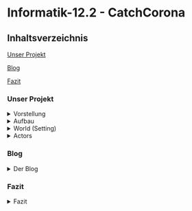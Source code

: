 # Informatik-12.2 - CatchCorona

## Inhaltsverzeichnis

[Unser Projekt](#1)

[Blog](#2)

[Fazit](#3)

### <a name="1"></a>Unser Projekt

<details>
<summary>Vorstellung</summary>
<br>
Unsere Gruppe, bestehend aus Antonia Köhler, Farhat Afendi und Vanessa Vaino hat ein Spiel namens 'CatchCorona' programmiert. 
Die Idee des Spiels ist es, dass der Spieler einen Antikörper steuert. Dabei muss er mithilfe der Pfeiltasten ein Coronavirus jagen. Wenn der Antikörper das Virus berührt, hat der Spieler gewonnen. Um die Schwierigkeit zu erhöhen, gibt es auch Hindernisse, die Aluhüte, denen man ausweichen muss, oder die auf einen schießen. Letztendlich hat man auch nur eine bestimmte Zeit zum Einfangen, da ein Timer runterläuft.
Programmiert haben wir mit Greenfoot, eine interaktive Java-Entwicklungsumgebung. Dies war für alle in der Gruppe das erste "echte" programmieren.
Der Look und auch das Prinzip des Spieles sollen  an ein 90er-Jahre Arcade Spiel erinnern. Manche der Actors haben wir selbst gezeichnet, so wie den Antikörper, Corona und auch die Aluhüte. Auch die Loose- und Win-Screens haben wir selbst designt. 
Die Idee für das Spiel kam einfach aus der damaligen Corona-Situation heraus. Wir wollten das Thema der Querdenker (Aluhüte), dem Impfen und natürlich dem Coronavirus selbst humoristisch aufarbeiten, um auch einfach mal darüber lachen zu können.
</details>


<details>
<summary>Aufbau</summary>
<br>

### 1. Start Screen
Wenn man das Spiel startet, trifft man als erste auf den StartScreen. Wenn man den StartButton drückt, verschwindet er und stattdessen wird eine Spritze in die Welt gesetzt, die die Impfung darstellen soll. Zusätzlich wird der Schriftzug "Hilfe, rette mich vor Corona!", "Drücke gleich enter zum Starten." und "Steuere den Antikörper mit den Pfeiltasten" angezeigt. Dies sind alle Anweisungen, die der Spieler an die Hand bekommt.
Die Spritze bewegt sich über den Bildschirm nach links und setzt auf halben Wege ein Antikörper (den der Spieler später steuert) in die Welt. Wenn die Spritze den Rand des Screens berührt, wird der GameScreen geöffnet.
 
### 2. Game Screen
Hier beginnt das eigentliche Spiel. Das zu fangende Objekt, Corona, fängt sofort an sich zufällig über den Bildschirm zu bewegen. Der zu steuernde Antikörper fängt erst an sich zu bewegen und sich steuern zu lassen, wenn man die Eingabetaste drückt. Die Aluhüte lassen sich unterscheiden in einen, der statisch ist und mit Bällen zufällig um sich schießt und Aluhüte, die direkt zufällig spawnen und nach kurzer Zeit wieder verschwinden. Wenn man einen Aluhut berührt, oder man von einem Ball abgeschossen wird, hat man verloren. 
Man spielt also klassisch das Spiel und versucht dabei nicht zu sterben und im Rahmen der Zeit das Coronavirus zu fangen. Während des Spiels läuft im Hintergrund durchgehend eine Melodie. Am Ende des Spiels öffnet sich, je nach Ausgang, entweder der Win-Screen oder der Loose-Screen.

### 3.1 Win-Screen
Man gewinnt, wenn der Antikörper Corona berührt. Dann öffnet sich der Win-Screen und ein Applaus ertönt. Zusätzlich hat man hier die Option auf einen 'Play Again' Button zu drücken, um direkt wieder zu dem Game Screen geleitet zu werden.

### 3.2 Loose-Screen
Man landet hier wenn:
- Antikörper Alu berührt
- Antikörper abgeschossen wird
- der Timer abgelaufen ist

 Wenn sich dieser Bildschirm öffnet, ertönt ein trauriger Sound. Auch hier hat man die Option des 'Play Again' Buttons. 
  
</details>

<details>
<summary> World (Setting) </summary>
<br>
 
Es gibt 4 verschiedene Screens/Worlds. Einen StartScreen, ein GameScreen und jeweils ein Loose/Win Screen. Alle spielen in einer Ader, also im menschlichen Blutkreislauf.

### 1. Start Screen
 
Inhalt
- StartButton
- Schriftzüge
- Spritze
- Nicht steuerbarer Antikörper
 
<p align="center">
<img width="600" alt="Start1" src="https://user-images.githubusercontent.com/88386173/162732710-16f9ecd8-2ec9-441d-b9e2-3fdacdb7a9f7.JPG" />
</p>
 
Wenn man das Spiel startet, ist dies der erste Eindruck, den man gewinnt. Wenn man auf den Button drückt, verschwindet dieser und drei Schriftzüge (die Anleitung) und die Spritze werden in die Welt gesetzt. Die Spritze bewegt sich nach links über den Bildschirm und setzt auf dem Weg einen Antikörper in die Welt, der Spieler ist jetzt geimpft (siehe Bild unten). Wenn die Spritze den Rand berührt, wird automatisch der GameScreen geöffnet. Auf dem StartScreen ist außer der StartButton nichts interaktiv. Man kann diesen Teil eher als Animation sehen, die die Geschichte des Spieles darstellt und zusätzlich Zeit gibt, um die Anleitung zu lesen.
 
<p align="center">
<img width="600" alt="Start2" src="https://user-images.githubusercontent.com/88386173/162732774-652f01ce-be59-40f8-bc7e-e4e4ca494a82.JPG" />
</p>
 
<p align="center">
<img width="600" alt="StartCode" src="https://user-images.githubusercontent.com/88386173/162732566-2f1e340e-3cff-49ef-9142-7c3ed5ca5f09.JPG" />
</p>
 
Dies ist der komplette Code des StartScreens. Er ist einfach gehalten, es wird nur der Actor 'StartButton' hinzugefügt, da der restliche Code bei den Actors selbst zu finden ist. 

### 2. Game Screen
 
Inhalt:
- Timer
- Antikörper (steuerbar)
- Corona
- Aluhüte (spawnen random)
- Shooter
- Shot
 
<p align="center">
<img width="600" alt="Game" src="https://user-images.githubusercontent.com/88386173/162733248-0f84099c-1577-4982-945e-fe17ad2e494b.JPG" />
</p>
 
Dies ist ein Screenshot, der den Aufbau des Spieles verdeutlicht. Das gelbe Coronavirus bewegt sich sofort selbstständig und zufällig über den Bildschirm. Der Antikörper ist über die Pfeiltasten steuerbar und bewegt sich erst, wenn man die Eingabetaste drückt. Rechts kann man den statischen Aluhut sehen, der Bälle zufällig schießt. Der linke Aluhut ist einer, der zufällig irgendwo spawnt und auch nach kurzer Zeit wieder verschwindet. Es kann auch sein, dass mehrere Aluhüte spawnen. Oben in der Ecke sieht man den Timer, der runterzählt.

<p align="center">
<img width="600" alt="GameCode1" src="https://user-images.githubusercontent.com/88386173/162732820-c555a8bd-6422-485e-84c5-cc7accb92781.JPG" />
</p>
 
Den Code des GameScreens kann man in zwei Teile einteilen. In dem ersten Teil werden alle Actors in die Welt gesetzt. Es wird auch die Geschwindigkeit reguliert. Zusätzlich wird hier für die Hintergrundmusik codiert. Diese ist statisch, da sie sich sonst jedes Mal, wenn man das Spiel neu startet, selbst überlegen würde.
 
<p align="center">
<img width="450" alt="GameCode2" src="https://user-images.githubusercontent.com/88386173/162732826-74bb813f-fe82-4aee-89f5-fb88f6a78226.JPG" />
</p>
 
Der zweite Teil des Codes enthält die Methoden 'countTime' und 'showTime'. 'countTime' zählt den Timer (der auf dem 1. Bild zu sehen ist) runter und öffnet, wenn 0 erreicht ist, denn Loose Screen - man hat verloren. Die 'showTime' Methode zeigt den runterzählenden Timer und davor den Ausdruck 'Timer:' in der linken oberen Ecke im Spiel an, sodass man immer den aktuellen Stand sehen kann. Die restlichen Codes sind auch bei den Actors zu finden.

### 3.1 Win-Screen

Inhalt:
- Play Again Button
 
<p align="center">
<img width="600" alt="WinScreen" src="https://user-images.githubusercontent.com/88386173/162733304-6e2137d5-6c3d-4857-b5af-a16113942233.JPG" />
</p>

Dies ist der Win-Screen, zu welchem man gelangt, wenn man gewonnen hat. Wenn man den 'Play Again' Button drückt, wird man automatisch erneut zu dem GameScreen weitergeleitet.
Der Code (unten zu sehen) ist für den Screen selbst einfach, es wird der Actor 'NewGame' (der 'Play Again' Button) in die Welt gesetzt. 

<p align="center">
<img width="600" alt="WinCode" src="https://user-images.githubusercontent.com/88386173/162733374-dec407f3-642c-4ce3-9b10-353630161b58.JPG" />
</p>

### 3.2 Loose-Screen

Inhalt:
- Play Again Button
 
<p align="center">
<img width="600" alt="LooseScreen" src="https://user-images.githubusercontent.com/88386173/162733471-60b75e3f-29fe-4ffb-afa8-8c5e7f1c7b6e.JPG" />
</p>

Der Loose-Screen ist identisch aufgebaut, wie der Win-Screen.
 
<p align="center">
<img width="600" alt="LooseCode" src="https://user-images.githubusercontent.com/88386173/162733477-9566d2a9-58e8-4f43-93fb-46c7b41a2a63.JPG" />
</p>

 </details>


<details>
<summary>Actors</summary>
<br>
 
 <p align="center">
  <img width="100" alt="Actors" src="https://user-images.githubusercontent.com/88386173/162728127-cde5776b-6562-4dc9-bf71-4ea8d56dbf7f.JPG" />
</p>
 
## StartButton
 
 <p align="center">
  <img width="250" alt="StartButton" src="https://user-images.githubusercontent.com/88386173/162729189-d608f3d3-5bf5-4a63-9f88-00e8baacdbd5.png" />
</p>
  
<p align="center">
<img width="650" alt="Allgemein" src="https://user-images.githubusercontent.com/88386173/162728603-93c935e9-357f-4ac7-ae9f-8a6b1e66261c.JPG" />
</p>
 
Dies ist der Actor StartButton, der, wenn man ihn drückt, das Spiel startet. Der obere Code ‚public StartButton‘ setzt das Bild des Actors und verkleinert es um die Hälfte.

 <p align="center">
<img width="650" alt="addSpritze" src="https://user-images.githubusercontent.com/88386173/162728649-34611d5d-e4c5-4d5a-98a1-9f7fe8ed0293.JPG" />
</p>
 
Die Funktion des StartButton ist der public void ‚addSpritze‘.  Dieser wird ausgeführt, wenn man mit der Maus auf den Button klickt. Als erstes wird ein Klick-Geräusch abgespielt. Danach wird der Actor ‚Spritze‘ an einer bestimmten Stelle in die Welt gesetzt und die Anweisungen für den Spieler als Text angezeigt. Zuletzt verschwindet der StartButton.
 
 
## Spritze
 
<p align="center">
<img width="100" alt="Spritze" src="https://user-images.githubusercontent.com/88386173/162729308-170eebfc-4aba-4785-bd43-c1c5957426f7.png" />
</p>

<p align="center">
<img width="650" alt="Spritzeallg" src="https://user-images.githubusercontent.com/88386173/162728781-a29b4f3b-1a1a-412e-8d49-069831d6b69e.JPG" />
</p>

<p align="center">
<img width="650" alt="moveanddropp" src="https://user-images.githubusercontent.com/88386173/162728846-f801087a-aa51-461c-adfd-c72116d75541.JPG" />
</p>
 
Der Actor ‚Spritze‘ wird über den StartButton in die Welt gesetzt. Die Spritze hat drei verschiedene Funktionen, ‚impfen‘, ‚add‘ und ‚WorldEdge‘. Bei ‚impfen‘ bewegt die Spritze sich nach links über den Bildschirm. Wenn sie die Stelle (250, 100) erreicht, wird ein Antikörper über ‚add‘ in die Welt gesetzt. Dies ist alles eine Animation, die die Impfung nachstellt und genug Zeit gibt, die Anleitung zu lesen. Wenn die Spritze den linken Bildschirmrand erreicht, wird sie durch ‚WorldEdge‘ entfernt und der GameScreen wird geöffnet. 

## Antikörper
  
Der Antikörper wird auf dem Start-Screen in die Welt gesetzt.

<p align="center">
  <img width="250" alt="Antikörper" src="https://user-images.githubusercontent.com/88386173/152698020-950b4e70-1960-4ee4-9d61-b14cc83ca149.PNG" />
</p>

 <p align="center">
  <img width="900" alt="Antikörperallg." src="https://user-images.githubusercontent.com/88386173/162726009-0193f275-3641-49d9-b691-40447fdd1079.JPG" />
</p>
 
 <p align="center">
  <img width="900" alt="Fortbewegung" src="https://user-images.githubusercontent.com/88386173/162726225-5b13261f-197d-45e3-b724-3164b9a2b5fb.JPG" />
</p>
 
Der Antikörper ist der wichtigste Actor in diesem Spiel. Er wird von dem Spieler gesteuert. Wir haben hier mit einer boolean-Funktion gearbeitet, wodurch die startFlag zu Anfang false ist. Dies hat den Sinn, dass die Funktionen des Antikörpers erst funktionieren, wenn man die Eingabetaste drückt und dadurch die startFlag = true ist. Die Funktionen des Antikörpers sind ‚moveandturn‘, ‚eat‘ und ‚eaten‘. ‚Moveandturn‘ ist dafür da, dass man den Antikörper steuern kann. Dieser bewegt sich nur in Kreisbewegungen voran, da man nur mit der linken und rechten Pfeiltaste arbeitet und der Antikörper sich demnach leicht nach links oder rechts rotiert. Wenn man keine Pfeiltaste drückt, bewegt sich der Antikörper vorwärts.

 <p align="center">
  <img width="900" alt="eat" src="https://user-images.githubusercontent.com/88386173/162726318-09ad2d34-5cd4-4f6a-83b4-c67b8fb8f187.JPG" />
</p>
 
Bei ‚eat‘ wurde dafür codiert, dass wenn der Antikörper den Actor Corona berührt, Corona aus der Welt entfernt wird. Außerdem wird ein klatschen-Sound abgespielt und der Win-Screen geöffnet, da man das Spiel gewonnen hat.

<p align="center">
<img width="900" alt="eaten" src="https://user-images.githubusercontent.com/88386173/163677142-9fd5e374-780b-4c55-be8a-1d828b6b08b9.JPG" />
</p>

‚Eaten‘ hingegen sorgt dafür, dass wenn man den Actor ‚Shooter‘ berührt, man auch verloren hat, ergo es wird die traurige Melodie gespielt und der Loose-Screen wird geöffnet.

## Corona Virus

<p align="center">
<img width="259" alt="Virus" src="https://user-images.githubusercontent.com/88386173/152698129-0ca5576c-3438-45a8-adbd-3b08ba420612.PNG" />
</p>
  
 
<p align="center">
<img width="650" alt="move" src="https://user-images.githubusercontent.com/88386173/162728278-a9d22436-9dda-43d9-9994-2abd151c9ef2.JPG" />
</p>
 
Der Actor Corona hat nur eine Aufgabe, nämlich sich willkürlich hin und her zu bewegen.  Mit dem void ‚moveAround‘ bewegt sich das Virus immer vorwärts. Allerdings wird immer wieder eine zufällige Nummer zwischen 0 und 100 generiert Wenn diese kleiner als 10 ist, dreht sich der Actor um einen bestimmten Grad, der auch zufällig generiert wird. Außerdem hat Corona noch die Aufgabe, wenn es einen Rand berührt, sich um 180 Grad zu drehen, sodass es nicht hängen bleibt.
 
## Alu (Aluhut)
 
<p align="center">
<img width="100" alt="Actors" src="https://user-images.githubusercontent.com/88386173/162729778-18bc58ad-b345-45a7-9cac-de03c0118236.png" />
 </p>

<p align="center">
<img width="650" alt="Aluallg" src="https://user-images.githubusercontent.com/88386173/162729448-56552ad7-86e4-4e25-9665-689ef1c2fd3f.JPG" />
</p>
 
Aluhut ist einer der Actor, die der Antikörper nicht berühren darf. ‚Appear‘, ‚kill‘ und ‚disappear‘ sind seine Methoden. 

<p align="center">
<img width="650" alt="appear" src="https://user-images.githubusercontent.com/88386173/162729543-1fb8e665-f79d-409a-8996-45a87ec24484.JPG" />
</p>
 
Bei ‚appear‘ ist dafür codiert, dass eine zufällige Zahl zwischen 0 und 400 generiert wird. Wenn diese Nummer 15 ist, wird ein Aluhut an zufällig generierten Koordinaten in das Spiel gesetzt. So ist gegeben, dass weder das Wo noch das Wann der Aluhüte vorhersehbar ist. 

<p align="center">
<img width="650" alt="kill" src="https://user-images.githubusercontent.com/88386173/162729594-82c28171-8d23-4b07-bfae-c5d9e8397417.JPG" />
</p>
 
Public void kill sorgt dafür, dass wenn der Antikörper einen Aluhut berührt, der Antikörper entfernt, die traurige Melodie abgespielt und der Loose-Screen geöffnet wird. Der Spieler hat verloren.
 
<p align="center">
<img width="650" alt="disappear" src="https://user-images.githubusercontent.com/88386173/162729641-1f1ccb19-6420-4abe-aab6-3bbf1df96600.JPG" />
</p>
 
Allerdings können die Aluhüte auch selber verschwinden. Bei ‚disappear‘ wird ein definierter Timer runtergezählt und wenn er 0 erreicht, wird der Aluhut aus der Welt entfernt. Wenn es dies nicht geben würde, wäre der Screen nach kurzer Zeit voll mit Aluhüten. Außerdem macht es das Spiel spannender, wenn Hindernisse zufällig auftreten und kurz danach wieder verschwinden.

## Shooter
 
<p align="center">
  <img width="100" alt="Shooter" src="https://user-images.githubusercontent.com/88386173/162730377-50c6d2fa-2108-4be2-b434-748d4752e4eb.png" />
</p>

<p align="center">
<img width="700" alt="Allg" src="https://user-images.githubusercontent.com/88386173/162730321-632c9d41-f98b-4c9e-ba19-a2127b3530af.JPG" />
</p>
 
Der Shooter ist ein Aluhut, der sich immer in einer Ecke des Game-Screens befindet und die Fähigkeit besitzt, Globulis, symbolisch dargestllt durch den Actor Shot, durch das Spiel zu schießen. Die Rate der Schussverzögerung, wird durch dem Minimalwert (minShotelay = 40) und dem Maximalwert (maxShotDelay = 160) geregelt. Wenn der codierte shotTimer == 0 entspricht, wird ,shoot' ausgeführt, und zwar in bestimmten Abständen, die von den Schussverzögerungen angegeben werden. Diese Funktion läuft durchgehend. ,shoot' regelt zunächst die Schussausrichtung von Shot, mittels des Greenfoot Ausdrucks ,getRandomNumber(360)', was heißt, dass eine Nummer zwischen 0 und 359 kreiert wird. Shot spawnt somit nach dem Zeit Intervall mit seiner Ausrichtung an der Stelle unseres Shooters. 

## Shot
 
<p align="center">
<img width="50" alt="Shot" src="https://user-images.githubusercontent.com/88386173/162730430-6f50961d-f09c-4be3-8279-b43d929504e8.png" />
</p>

<p align="center">
<img width="750" alt="Allg" src="https://user-images.githubusercontent.com/88386173/162730601-2a1c4f6a-edb5-4150-8d68-1899c94d949a.JPG" />
</p>

Shot entspricht die Globulis, die willkürlich durch den Screen geschoßen werden und ein weiteres Hindernis des Spiels darstellen sollen. Der erste Teil des Codes, greift die vom Shooter gegebene Ausrichtung auf und übertragt diese auf unser zu schießendes Objekt. "delete" und "mover" sind der Übersicht halber im public void act() und werden nacheinander ausgeführt.
 
<p align="center">
<img width="750" alt="delete" src="https://user-images.githubusercontent.com/88386173/162730641-fc378b4b-c9d7-40e4-8fd8-5ef08f9318ae.JPG" />
</p>
 
Wenn Shot auf den Protagonisten unseres Spiels, den Antikörper, trifft, wird der folgende Code ausgeführt. Der Abstand zum Antikörper ist in einem solchen Fall Null. Wenn der Abstand Null ist, wird der Antikörper aus der Welt gelöscht und es erscheinen die traurige Musik und der Loose-Screen, da man das Spiel bei Kontakt mit den Globulis verliert. 

<p align="center">
<img width="750" alt="mover" src="https://user-images.githubusercontent.com/88386173/162730693-9272250f-c732-4c3b-b3cf-a0dc409be736.JPG" />
</p>
 
Der Code für ,mover' sorgt dafür, dass sich unser Actor überhaupt bewegt und schlußendlich beim Aufprallen gegen die Ränder des Screens, nicht an diesen hängen bleibt und aus der Welt verschwindet. 

## NewGame
 
<p align="center">
<img width="100" alt="PlayAgain" src="https://user-images.githubusercontent.com/88386173/162730888-746e34e3-d882-4ffb-90f6-2a97e0a4296b.png" />
</p>
 
<p align="center">
<img width="750" alt="AllgPlayAgain" src="https://user-images.githubusercontent.com/88386173/162730830-23d5e9da-3bfb-4855-9cc8-1ed96677b7de.JPG" />
</p>
 
Im Code des Actors ‚PlayAgain‘ wird am Anfang erst das Bild genau definiert. Dann kommt die Act Methode, in welcher definiert ist, dass wenn man mit der Maus den Actor klickt, ein Klick-Geräusch abgespielt und der GameScreen geöffnet wird. Man kann das Spiel direkt erneut starten und so die Animation und Anleitung am Anfang überspringen.


</details>

### <a name="2"></a>Blog

<details>
<summary>Der Blog</summary>
<br>
  
## 21-12-2021
Unsere Gruppe hat heute angefangen, über neue Projektideen nachzudenken. Anschließend haben wir recherchiert, welche Programme und Programmiersprachen für Anfänger geeignet sind. Dies war etwas schwierig, einfach wegen der Fülle an Auswahlmöglichkeiten, die online vorhanden sind. Mit Hilfe einer Beratung von Herrn Buhl haben wir uns dazu entschlossen, ein neues Coding Programm auszuprobieren und nicht mehr in Blocksprache zu coden, sondern uns an das "echte" Coden zu wagen. Schnell sind wir zu Greenfoot gelangt, ein für Ausbildungszwecke entwickeltes Programm, bei welchem man mit Java programmiert. Herr Buhl hat uns einen großen Teil der Stunde, die Basics von Greenfoot mit "Actors" und "Worlds" erklärt und wie diese miteinander interagieren und man programmiert.

## 22-12-2021
Wir haben uns erste Spiele bei Greenfoot angeschaut, wie ein Raketenspiel, um das Prinzip dahinter besser zu verstehen.

## 11-01-2022

Heute hat sich Vanessa weiter mit Greenfoot beschäftigt. Nun wissen wir etwas mehr über Greenfoot und was / wie viel wir damit programmieren können. Wir überlegen weiterhin, was wir konkret mit Greenfoot machen wollen, weswegen wir uns weiterhin über dieses Programmier-Portal informiert haben und verschiedene Dinge damit ausprobiert haben. Nun wissen wir, wie wir die Actors zum Bewegen bekommen. Das Kommando move(50) lässt den Actor automatisch nach rechts bewegen, wenn der "Run" Button berührt wird, genau so wie TurnTowards(), wodurch er sich eine eine andere Richtung (hin zu etwas) bewegt. Auch wenn das schon eine erste Erkenntnis ist, müssen wir natürlich noch daran arbeiten. Am Ende wollen wir nämlich ein Spiel erstellen, welches mit den Tasten der Tastatur spielen steuerbar ist und nicht nur eine Simulation. Dafür hat uns Herr Buhl auch ein Buch gegeben, mit einer Einführung zu Greenfoot. Dieses hat Vanessa (und Antonia später ein zweites Exemplar) dann mit nach Hause genommen.

Erster Fortschritt:

![cakecode](https://user-images.githubusercontent.com/88386321/149143439-dc78d9d9-21ff-4080-a3c1-d8c94151a41a.PNG)
![mousecode](https://user-images.githubusercontent.com/88386321/149143135-7704f5c2-0cdf-4ff8-878f-937b58a161c5.PNG)
  
Erster Codes für zwei sich bewegende Objekte (Actors).

![restingactors](https://user-images.githubusercontent.com/88386321/149143188-e60a1076-9b70-44f7-af10-342fa5b1708d.PNG)
  
Objekte (Actors) in der Welt.

![runningactors](https://user-images.githubusercontent.com/88386321/149143281-abfe9a30-c43e-4e4d-95e9-94397fa81a41.PNG)
  
Die Objekte nachdem "Run" gedrückt wird. 

## 12-01-2022

Heute hat die Stunde etwas später begonnen (ca. 13:20). Da wir nicht so viel Zeit hatten, haben wir uns mit dem Buch beschäftigt, was uns Herrn Buhl am Tag zuvor gegeben hat, um Java und Greenfoot nach wie vor besser nachzuvollziehen. Schliesslich hat Vanessa angefangen, den vorgegebenen Tutorials folgend etwas neues auf Greenfoot zu programmieren. 
  
## 19-01-2022
Wir haben eine Mindmap mit unseren Finalen Ideen für unser neues Projekt erstellt:

<p align="center">  
<img width="1010" alt="Informatik12 2" src="https://user-images.githubusercontent.com/88386173/152692115-733754d4-b3d2-42aa-a9e8-5ea66cd2479d.PNG" />
</p>
  
1. Idee: Ein Klavier programmieren, bei dem Töne erscheinen, wenn man verschiedene Tasten drückt. Zusätzlich kann man seine Werke aufnehmen und immer wieder abspielen, oder sogar die Art von Tönen verändern, wie in eine Orgel. 
2. Idee: Ein Spiel, in welchem man ein Antikörper ist, der einen Coronavirus jagt. Es spielt sich in einer Ader ab und das Ziel ist es, den Virus zu fangen. Dabei treten Hindernisse auf, wie statische Aluhüte, denen man ausweichen muss, oder Globulis, die auf einen geschossen werden. Wenn man eines von beiden berührt ist das Spiel vorbei.
  
Wir haben uns darauf geeinigt, die 2. Spielidee zu verwirklichen und sammeln nun Codes, die wir benötigen.
  
## 25-01-2022
Ausgefallen  

## 26-01-2022
Ausgefallen

## 01-02-2022
Vanessa hat angefangen das Spiel zu programmieren. Nachdem sie das Greenfoot Buch zum grössten Teil durchgelesen hat und Zuhause Videos zum Programm geschaut hat, hat sie probiert, ein "Test-Spiel" mit ähnlichen Funktionen zum geplanten Endspiel zu erstellen. Zunächst hat sie die drei Actors "pizza", "leaf" und "shots" in die Welt gesetzt. Dabei soll "pizza" das "Antikörper" darstellen und "leaf" das "Coronavirus". Das Spiel sollte demnach daraus bestehen, dass das Antikörper probiert, den sich durchgehend bewegenden "Virus" abzuschießen. Der erste Schritt war also, dass "pizza" den Actor "shots" beim drücken der Leertaste auf "leaf" schiesst. Dabei soll sich Pizza später auch noch nach oben und nach unten bewegen können. Die Funktion des Abschießens wurde diese Stunde programmiert:
  
![game(1)](https://user-images.githubusercontent.com/88386321/154082477-b08c25bf-9796-41f2-98ac-1d65115aed51.PNG)
  
Screen mit den Actors "pizza" und "leaf"
  
![game(2)](https://user-images.githubusercontent.com/88386321/154082674-6b0cf9e6-8f13-4abf-8ee1-a685c39c30a3.PNG)
  
Screen, nachdem "shots" durch drücken der Leertaste geschossen wurde

Codes zum abschiessen von "shots":

![pizzacodes](https://user-images.githubusercontent.com/88386321/154083433-de33620e-d32b-4065-b185-f1709b1e6196.PNG)
  
## 08-02-2022
Antonia hat zu Hause, da sie krank war und  ein paar Stunden gefehlt hat, weiter gearbeitet. Zum einen hat sie Github aktualisiert und den Aufbau der Seite weiter ausgearbeitet. Dann hat sie im Greenfoot Buch erste Codes herausgesucht, die für unser Spiel nützlich sein könnten. Zuletzt hat sie unseren Spielhintergrund und die Charaktere gezeichnet, sodass wir diese ins Spiel einarbeiten können.
Farhat hat zu Hause, da sie krank war, für Antonia und Vanessa mögliche Codes recherchiert für die Art von Spiel, die wir umsetzen wollen.
In der Stunde haben wir angefangen, eine zweite Version von unserem Spiel zu programmieren. Der Unterschied zur anderen Version liegt dabei, dass sich der Protagonist nicht vor und zurückbewegt, sondern er sich ständig fortbewegt und man mit den links und rechts Tasten  nur der Winkel ändern kann. Zusätzlich zu der Steuerung haben wir auch schon den Antagonisten erstellt, welcher, wenn der Protagonist ihn berührt, verschwindet. Der Antagonist bewegt sich von alleine und völlig zufällig vortwärts und dreht um, wenn er den Bildschirmrand berührt. 
Bisher sind unsere Actors nur durch "Platzsteller" besetzt, da die Bilder, die Antonia zu Hause erstellt hat momentan noch nicht funktionieren. Sie haben, obwohl sie freigestellt sind, immer noch einen weißen Rand und erscheinend viel zu groß. Dieses Problem wollen wir noch lösen. 
  
<p align="center">
<img width="900" alt="code world" src="https://user-images.githubusercontent.com/88386173/153778984-662cd5d7-3dc2-49ce-9715-49a6f12ccd18.png" />
</p>
  
Das hier ist die Code Übersicht unserer World, in der das eigentliche Spiel stattfindet. Hier werden die beiden Charaktere Corona und Antikörper zu Anfang des Spiels hinzugefügt. 
  
<p align="center">
<img width="900" alt="code antigen" src="https://user-images.githubusercontent.com/88386173/153778772-71122d78-4177-434e-9893-a7079ab405be.png" />
</p>
  
 Der obere Code bewirkt, dass sich der Protagonist bei rechter/linker Pfeiltaste jeweils um 3 Grad dreht. 
 Der untere Code bewirkt, dass  der Protagonist bei Berührung den Antagonist ("Corona") "isst", dieser also verschwindet.
 
 <p align="center">
<img width="900" alt="code corona" src="https://user-images.githubusercontent.com/88386173/153778885-a0d5b124-b583-4562-89bb-ec2eebcdf022.png" />
</p>

Dies sind die ersten Codes des Antagonisten "Corona". Der obere code ist dafür da, dass sich Corona fortbewegt und dabei sich in zufällig erstellten Winkeln dreht um die Richtung zu wechseln.
Die beiden unteren Codes beschreiben, wie zuvor erwähnt, dass  Corona, falls es den Rand berührt, abprallt und in die genau andere Richtung (180 Grad) weiter bewegt.
  
<p align="center">
<img width="400" alt="world 1" src="https://user-images.githubusercontent.com/88386173/153779031-397eeaa0-ba1c-4ec3-8e6c-d07114397cb1.png" />
</p>
  
Und hier sieht man nun final unseren ersten Entwurf des Spieles. Das Mader-ähnliche Tier stellt den Gegner dar, das K steuert der Spieler. Wichtig zu erwähnen ist hier, dass alles, sowohl die Kostüme der Actors als auch der Hintergrund bisher nur Platzhalter sind und sich noch ändern sollen.
  
Zusatz: Da Vanessa und Antonia  sich falsch verstanden haben und an zwei verschiedenen "Arten" des Spiels gearbeitet haben (vgl. 08.02.2022), mussten wir sämtliche Codes, die Vanessa eigentlich programmiert hatte, verwerfen.
  
Vanessa hat also Plan geändert und die Rollen von "pizza" und "leaf" umgedreht. "Pizza" soll jetzt das Antikörper sein, welches vom Actor "leaf", unserem Aluhütchen, abgeschossen werden soll. Die Funktionen, des sich Hoch- und Runterbewegens waren also nicht mehr nötig, genauso wie das weitere Programmieren des sich automatisch Hoch- und Runterbewegenden "leaf"-Actor. Nachdem Antonia und Vanessa das Missverständnis geklärt haben und sich dazu entschieden haben, an Antonias "Jagd"-Version weiter zu codieren, hat sich Vanessa mit unterschiedlichen Codes auseinandergesetzt, die man in die richtige Version einsetzen könnte. Der nächste Schritt war für sie, ein Code zu finden, durch welchen der Actor "pizza" verschwindet, sobald er vom abgeschossenen Actor "Shots" berührt wird. 
  
Code für das Verschwinden von "pizza" nach dem Abschießen von "Shots":
  
![shotnewcode](https://user-images.githubusercontent.com/88386321/157477273-3c111640-72f4-4b73-8a77-35ed253a602f.jpeg)


## 09-02-2022
Vanessa und Antonia haben sich aufgeteilt und coden jeweils beide an einer der beiden App-Versionen weiter. Am Ende wollen wir dann die Funktionen, die uns am besten gefallen, zu einem Spiel zusammensetzen. 
So hat Vanessa weiter an einer "Schieß-Funktion" gecodet, die wir später für Hindernisse nutzen wollen, die auf unseren Protagonisten schießen, oder er kann auf diese schießen.
Antonia hat währenddessen eine zweite subworld erstellt und auf dieser einen Startbutton-actor eingeführt, bei welchem auf Knopfdruck das Spiel startet. Da Greenfoot andauernd abgestürzt ist, konnte sie ihn bisher nicht testen und muss dies nächste Stunde tun. Zuhause hat Antonia den GitHub für die letzten Tage geupdatet.

## 15-02-2022
Antonia hat einen Start Screen als neue World eingefügt, die als Erstes erscheint, wenn man das Spiel startet. Darauf ist ein Actor mittig platziert, welcher wie ein Startknopf aussieht. Wenn man auf "Button" drückt, erscheint der Gaming Screen und der Coronavirus fängt schon an sich zu bewegen. 
Den Actor, den der Spieler selbst steuert, ein Antikörper, fängt erst an sich zu bewegen, wenn man die Eingabetaste klickt. Dies haben wir mit einer Boolean Funktion codiert, die immer false ist, außer wenn die Eingabetaste gedrückt wird. Und die Aktionen des Antikörper arbeiten nur, wenn Boolean true ist. 
Nachdem dies eingestellt war, hat sich Antonia an die Einführung eines Hindernis probiert. Wir wollten Querdenker, sogenannte "Alu"s (wegen Aluhüte), die immer wieder random auftauchen und nach ein paar Sekunden wieder verschwinden. Wenn der Antikörper gegen einen Alu stößt, ist das Spiel verloren.
Der Code sieht vor, dass  der Computer eine Zahl zwischen 0 und x random generieren soll. Ist diese Zahl 15, wird ein Alu an eine beliebige Stelle im Spiel platziert. Allerdings hat sie dazu noch nicht die Funktion erstellt, dass Alu nach ein paar Sekunden wieder verschwindet, weshalb sie in der Test- und Suchphase nach einer passenden Zahl, von Alus überschwemmt wurde. Doch nach ein paar Versuchen, hat sie eine gute Zahl gefunden, wo Alus in einem angemessenen Abstand spawnen.
  
<p align="center">
<img width="700" alt="startbutton" src="https://user-images.githubusercontent.com/88386173/156214139-04980902-3b87-42fd-bec8-1a2497f6e4b9.PNG" />
</p>
Dies ist der StartButton, der das Spiel startet.
  
  <p align="center">
<img width="700" alt="gegner" src="https://user-images.githubusercontent.com/88386173/156213672-2d6295b6-b3cb-4e48-82a2-829dd9057b8e.PNG" />
</p>
  
Dies ist der Code, damit Gegner nach einer zufälligen Zeit auftauchen und das Spiel verloren ist, wenn der Antikörper ein Alu berührt.

Vanessa hat sich mit der Frage beschäftigt, wie die Shots, nachdem sie geschossen wurden, verschwinden können. Nach dem Abschießen blieben diese am Rand des Spiels hängen, was ja im wahren Spielen vermieden werden sollte. Sie hat sich also im Forum und in der Greenfoot-Bibliothek über mögliche Codes informiert und auch verschiedene ausprobiert. Jedoch hat keiner von diesen funktioniert. Ihre Aufgabe war es also, nach einem passenden Code zu suchen. Weiter beschäftigt sich Vanessa auch mit der Frage, wie "Shots" automatisch geschossen werden kann, da diese Funktion zu einem Actor gehört, den wir nicht kontrollieren sollen, sondern der den Spieler in verschiedenen Zeitabständen abschießen soll.
  
## 16-02-2022
Antonia hat heute den Start-Button auf dem Startscreen resized, da dieser viel zu groß war. Dazu hat sie die beiden End-Screens 'Loose' und 'Win' provisorisch erstellt und in das Spiel eingebettet. Bis zur nächsten Stunde will sie die endgültigen Screens für das Ende designen.   
Farhat war heute auch wieder da und schaut uns über die Schulter. Zusätzlich probiert sie sich selbst im Programmieren und recherchiert im Internet nach nützlichen Codes.
  
<p align="center">
<img width="500" alt="startbuttonsize" src="https://user-images.githubusercontent.com/88386173/156215523-88df1fe1-7f48-4fac-b59a-f9c46c3ac9d1.PNG" />
</p> 
Dieser Code passt die Größe des Buttons an.
  
Vanessa hat zusammen mit Herrn Buhl den richtigen Code zum Verschwinden von "Shots" am Rand gefunden und diesem im Spiel eingebaut (einen Code, den sie unter anderem schon probiert hatte, jedoch falsch programmiert hatte). Außerdem hat sie eine Lösung gefunden, wodurch "Shots" in bestimmten Zeitabständen vom Actor "leaf" geschossen werden kann. Diesen Code plant sie nächste Stunde zu programmieren.
  
![shotnewcode](https://user-images.githubusercontent.com/88386321/157490166-a99244e7-9ea2-4947-a0ad-9d43e904a691.jpeg)

Code der "Shots"-Klasse zum Verschwinden 
  
## 22-02-2022
Antonia hat bei den Alus (die Hindernisse) nun versucht einen Timer einzuführen. Wenn dieser abgelaufen ist, soll das spezifische Alu wieder verschwinden. Allerdings scheint irgendwo im Code ein Fehler zu liegen, den sie partout nicht finden kann. Denn anstatt nach einigen Sekunden zu verschwinden, verschwindet Alu sofort und taucht auch nie wieder auf. Da sie den Fehler im Code vorerst nicht finden kann, macht sie erstmal was anderes. Sie führt die endgültigen Loose- and Win-Screens ein. Auch ändert sie vom Antikörper das provisorische Kostüm (ein roter Kreis mit "K" drin) zu dem endgültigen Kostüm, dass sie extra zu Hause gezeichnet hat.

Vanessa hat hingegen die Funktion zum automatischen Schießen von "Shots" codiert. Dafür hat sie in der Bowser-Klasse von "leaf" die Maximale und Minimale Verzögerung zwischen den Schüssen angegeben, wobei sie die Parameter 40 und 160 gewählt hat. Der Timer, welche die Funktion "shoot()" der "leaf" Klasse aufruft, besteht aus der Summe von dem Minimalwert (40) und eine willkürliche Zahl zwischen den Parametern, wobei diese Funktion wiederholt läuft.
  
![leafcodenew](https://user-images.githubusercontent.com/88386321/157482899-57747368-0619-40a3-b1b0-5dbda127a2e0.PNG)

Erste Code: Timer der "Shots"
  
## 23-02-2022
Herr Buhl hat Vanessa und Antonia eine weitere, ausführlichere Ausführung in Greenfoot gegeben und ihnen weitere Codes und Möglichkeiten präsentiert. Auch hat er den Fehler in Antonias Alu-Timer gefunden (ein ";", wo es nicht hingehörte). Der Code funktioniert nun also.
  
<p align="center">
<img width="700" alt="timer" src="https://user-images.githubusercontent.com/88386173/156214506-92c66ef4-94ee-4874-b7e4-75f6f6990f08.PNG" />
</p>
  
Das fehlerhafte Semikolon kann man in der if Funktion sehen. Ohne dieses funktioniert der Code.
  
Herr Buhl konnte Vanessa mit dem Problem der willkürlichen Schüsse helfen. Da "Shots" nicht nur horizontal und in eine Richtung geschossen werden sollte, sondern in mehreren Richtungen, bedarft es auch einen entsprechenden Code. Vanessa hatte zunächst vor, mit der Funktion Greenfoot.getRandomNumber einen Code zu erstellen, durch welchen eine willkürliche Nummer ausgesucht werden solle, die durch andere Codes eine Schussrichtung angeben sollte. Dies hatte leider nicht funktioniert. Dennoch konnte Herrn Buhl uns dabei helfen, einen anderen Code zu finden.
  
![shotnewcode](https://user-images.githubusercontent.com/88386321/157486181-e1497787-44db-4ec1-b6de-a205c3cb10f4.PNG)

Der Code gehört zur "Shots"-Klasse. Der obere Teil in der Bowser-Klasse gehört zur Ausführung der Funktion. Der Code der "leaf"-Klasse ruft die Funktion für den Actor "Shots" auf.
  
![leafcodenew](https://user-images.githubusercontent.com/88386321/157486779-1d5f9549-15e1-44bd-8907-e5eade30cbbb.PNG)

Der zweite Code gehört zu "leaf" und basiert auf dem schon erahnten Prinzip von "Greenfoot.getRandomNumber". Er dient zur willkürlichen Schieß-Funktion von "leaf"

  
## 01-03-2022
Antonia hat zu Hause den GitHub aktualisiert und die Sachen eingetragen, die sie in den letzten 2 Wochen programmiert hat. Sie hat auch einen neuen Start-Screen designt. Im Unterricht hat sie dann direkt den neuen Start-Screen eingeführt. Dann hat sie eine kleine Animation programmiert, die abläuft, nachdem man den StartButton gedrückt hat (dieser verschwindet dann). Eine Spritze erscheint im Bild und bewegt sich nach links. An einer bestimmten Koordinate (X/Y), setzt sie ein Antikörper in die Welt (der Körper ist nun geimpft). Die Spritze bewegt sich weiter, bis sie den linken Rand berührt, dann öffnet sich das eigentliche Spiel. Nachdem dies funktioniert hat, hat sie das provisorische Corona Kostüm gegen das Echte ausgetauscht. Danach wurden alle Actors so unbenannt, dass sie am Anfang großgeschrieben werden und dementsprechend die Codes noch überarbeitet.
Farhat hat als Erstes nach einem Bild für unseren Alu-Actor gesucht. Danach hat sie auch gecodet. Sie hat ausprobiert, wie man Soundeffekte bei bestimmten Interaktionen und allgemein eine Melodie im Hintergrund einrichten kann. Dies wollen wir, wenn die Zeit es zulässt, noch auf unser Spiel übertragen.
Zum Schluss der Stunde hat Vanessa das erste Mal probiert, die separat programmierten Codes zusammenzufügen. Dies heißt konkret, dass wir Alu jetzt auch schießen lassen wollen. Die Codes an sich haben keine Fehler, aber sie funktionieren zusammen nicht so gut, wie einzeln. Wir werden nun versuchen, den Fehler zu finden. Sonst haben wir die Idee, dass wir 1 statischen Alu zusätzlich einführen, der immer da ist, und als einziger schießt. An diese Funktion soll nun Vanessa arbeiten.

<p align="center">
<img width="500" alt="neuerbutton" src="https://user-images.githubusercontent.com/88386173/156214849-93ae399c-836e-4dd4-a684-2fcf001d4ec2.PNG" />
</p> 
  
Der StartButton wurde für die Animation am Anfang umfunktioniert. Wenn dieser geklickt wird erscheint nun nicht direkt die Game-World, sondern der Knopf verschwindet und eine Spritze erscheint. 
 
<p align="center">
<img width="700" alt="Spritzecode" src="https://user-images.githubusercontent.com/88386173/156215546-19f20811-6cd7-43c5-9f5f-dd658dcce9c3.PNG" />
</p> 
  
Dies ist der Code für den neuen Actor "Spritze". Die Spritze bewegt sich nach links (also auf der X-Achse immer minus 1) und auf dem Weg setzt sie bei 200/200 ein Antikörper ab, der Körper ist nun also "geimpft". Wenn sie den Rand berührt (ifAtEdge), wird das eigentliche Spiel gestartet.

## 02-03-2022
Da wir mit der Entwicklung des Spiels schon ziemlich weit sind und planen, in der nächsten Doppelstunde den Fehler der Alus zu beheben, haben sich Antonia und Vanessa zusammengesetzt, um weitere Ideen für das Spiel zu konzipieren. Sie sind zu dem Entschluss gekommen, dass sie den von Farhat gesuchten Code für Soundeffekte einbauen wollen und auch an eine Funktion arbeiten wollen, die Schriftzüge (z.B. Hilfe, rette mich vor Corona!) einblenden lässt. Letztere Funktion wird sich Antonia widmen während Vanessa probiert den Fehler zu beheben. Außerdem hat Vanessa diese Stunde sämtliche Screenshots von Codes gemacht und einige alte Codes nachgestellt, die sie vergessen hatte, zu screenshoten.
 
## 08-03-2022
Heute ist der Unterricht wegen eines Ausfluges ausgefallen.
  
## 09-03-2022
Heute hat sich Vanessa weiterhin mit dem Problem der Aluhütte beschäftigt. Die verschiedenen Codes hat sie alle abgeglichen und verschiedene Fehler (falsche Benennung der Actors) korrigiert. Es scheint jedoch, dass es immer noch zu Fehler kommt, weswegen wir nun beschlossen haben, zwei verschiedene (Alu-)Actors zu erstellen, von denen einer die programmierte Schießfunktion besitzt und der andere willkürlich, als Hindernis, spawnt. Zudem hat Vanessa Zuhause ihre fehlende Einträge nachgetragen und den Github vervollständigt.   
Antonia hat versucht, einen Code zu programmieren, um einen bestimmten Text am Anfang des Spieles erscheinen zu lassen. Nebenbei hat sie Farhat dabei unterstützt, Codes auszuprobieren, die Soundeffekte oder Hintergrundmelodien erscheinen lassen.

## 15.03.2022
Antonia hat zu Anfang der Stunde die Lösung für den Text gefunden und ihn auch in das Spiel eingebaut.
Vanessa hat währenddessen das Zusammenführen beider Versionen des Spiels, die wir programmiert haben, wiederholt, da beim ersten Mal irgendwo ein Fehler geschehen ist. Am Ende haben wir alle am Spiel gearbeitet und die Funktionen aller Actors geprüft. Das Zusammenführen der Codes hat geklappt und die Roh-Version unseres Spieles funktioniert.
 
## 16.03.2022

 
## 22.03.2022
Wir wollen einen Text als Anleitung (zum Beispiel "Steuer mit den Pfeiltasten") am Anfang des GameScreens erscheinen lassen. Dieser soll aber auch wieder verschwinden (zum Beispiel, wenn man enter drückt, oder nach einer bestimmten Zeit). Wir haben sowohl eine if (-else) Funktion, als auch  Boolean ausprobiert, doch dies führte beides nicht zu dem gewünschten Ergebnis. Unser Fehler war, dass wir dachten, dass wenn bei Boolean/if das andere erfüllt wird, das Erste dann verschwindet. Doch so ist es nicht. Wir hätten zwar auch mit einem Image arbeiten können, haben uns aber dagegen entschieden und stattdessen den Text auf den StartScreen gepackt. Dort verschwindet er automatisch, sobald ein neuer Screen (Game Screen) geöffnet wird.
 
<p align="center">
<img width="600" alt="text" src="https://user-images.githubusercontent.com/88386173/162736254-b51afb5b-9ebd-4776-b821-97e41edf1f39.JPG" />
</p>

## 23.03.2022
Frei wegen der mündlichen Englisch Prüfungen
 
## 29.03.2022
Letzte Informatikstunde. Vanessa und Antonia haben beide Corona. Farhat ist krank.
 
## 06.04.2022
Herr Buhl ist netterweise in die Schule gekommen. Somit konnten Vanessa und Antonia das Spiel einmal so abspeichern, sodass wir auch von zu Hause weiterarbeiten können. Außerdem hat auch er nochmal über unsere Codes geschaut und uns geholfen. So hat er uns in der Annahme bestätigt, dass wir das vorherige Textproblem wahrscheinlich nur mit einem Image lösen hätten können. 

## Osterferien
Wir haben die Sounds in das Spiel integriert. So gibt es jetzt ab dem Game Screen eine durchgehende Melodie im Hintergrund. Zusätzlich gibt es Klick-Geräusche, wenn man einen Knopf drückt und einen Applaus oder eine traurige Melodie, je nachdem, ob man verliert oder gewinnt.
Auch haben wir einen PlayAgainButton etabliert. Dieser erscheint auf dem Win- oder LooseScreen und ermöglicht ein schnelles Neustarten des Spieles. Da sich dabei aber die Hintergrundmusik selbst übereinandergelegt hat, mussten wir diese statisch codieren (Siehe Bild unten). Nun bleibt die Musik ab Spielbeginn durchgehend erhalten und startet nicht jedes Mal neu und überlagert sich dadurch selbst.
 
<p align="center">
<img width="600" alt="Static" src="https://user-images.githubusercontent.com/88386173/162736069-67aeada5-9358-43c8-be22-8be42da43765.JPG" />
</p>
 
Weiterhin haben wir, nachdem das Spiel fertig gestellt war, Screenshots von allen Codes erstellt und in Github eingearbeitet. Danach haben wir die Codes erklärt und das Fazit geschrieben.

</details>
  

### <a name="3"></a>Fazit
<details>
<summary>Fazit</summary>
<br>

Obwohl dies bereits unser 2. Informatikprojekt war, hat es uns noch mal eine komplett neue Seite des Programmierens gezeigt. Da wir im letzten Projekt mit einer "Blocksprache" gearbeitet haben, war dieses Programmieren als Hinführung zur Java-Programmiersprache sehr geeignet. Es war eine super interessante erste Coding Erfahrung, und besonders Greenfoot war für alle Leistungsniveaus der Gruppe und für unser Vorwissen (das praktisch nicht vorhanden war) sehr angebracht. Zudem gab es in dem Greenfoot-Forum viele hilfreiche Tipps, weshalb das Codieren  nicht so schwer wie gedacht war.
Wenn wir unser fertiges Spiel nun genauer unter die Augen nehmen, sind wir sehr zufrieden. Wir waren sogar in der Lage mehr Funktionen, als zuvor geplant, einzubauen, wie zum Beispiel den Countdown und die Musik.
Gewiss hatten auch wir mal Probleme und mussten Codes mehrmals umschreiben, bis sie funktionierten, weshalb sie teils umständig wirken könnten. Wenn man noch ein Halbjahr hätte, könnte man vielleicht auch versuchen, einige Funktionen anders oder einfacher umzusetzen, zum Beispiel dass Alus auch schießen können und man dafür keinen extra Shooter Actor braucht. Dennoch ist unsere Umsetzung von Hindernissen schon besser, als wir sie am Anfang geplant hatten. Denn würden die Alus den Antikörper jagen oder es würde gezielt und nicht random geschossen werden, wäre es fast unmöglich gewesen, das Spiel zu gewinnen. 
Ein weiterer Aspekt, der gewiss auch interessant gewesen wäre, hätte man mehr Zeit gehabt, sind Level. Das Spiel ist auf diese Art und Weise jetzt natürlich nicht das spannendste der Welt und mit mehreren Leveln könnte es vielseitiger sein. Doch das zu programmieren und andere, verschiedene Gegner neu zu erstellen lag leider nicht im Zeitrahmen. 
Allem in allem sind wir sehr zufrieden mit unserer Leistung, besonders wenn man bedenkt, dass wir von 0 gestartet sind und nichts konnten. Wir haben immer Lösungen gefunden, wenn etwas nicht funktioniert hat und wir haben in dem Zeitplan, den wir erstellt haben, sogar mehr geschafft als geplant. Am Ende ist ein witziges, an 'Arcade-Spiele' erinnerndes Spiel entstanden, dass von vorne bis hinten funktioniert und in dem keine Spielrunde exakt gleich ist.

</details>

